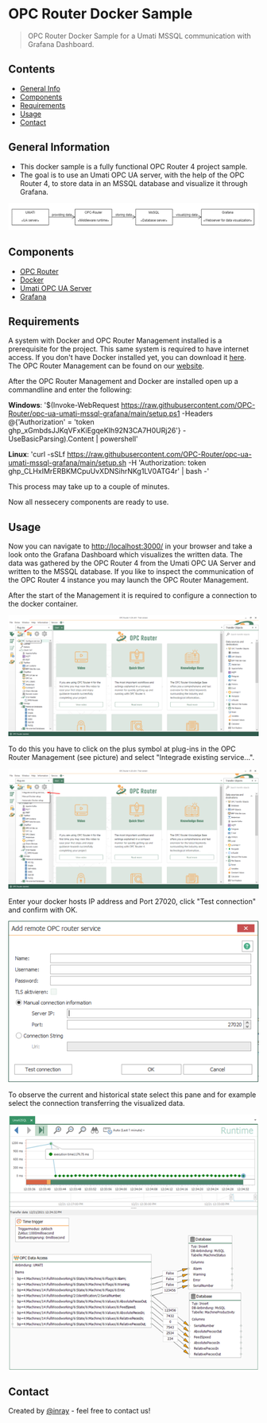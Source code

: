 # OPC Router Docker Sample
> OPC Router Docker Sample for a Umati MSSQL communication with Grafana Dashboard.

## Contents
* [General Info](#general-information)
* [Components](#components)
* [Requirements](#requirements)
* [Usage](#usage)
* [Contact](#contact)

## General Information
- This docker sample is a fully functional OPC Router 4 project sample.
- The goal is to use an Umati OPC UA server, with the help of the OPC Router 4, to store data in an MSSQL database and visualize it through Grafana.

![First Startup](./img/Umati-DataDockerSample.png)

## Components
- [OPC Router](https://www.opc-router.com)
- [Docker](https://www.docker.com/)
- [Umati OPC UA Server](https://umati.org/)
- [Grafana](https://grafana.com/)

## Requirements
A system with Docker and OPC Router Management installed is a prerequisite for the project. This same system is required to have internet access.
If you don't have Docker installed yet, you can download it [here](https://www.docker.com/get-started). The OPC Router Management can be found on our [website](https://www.opc-router.com/#test-now).

After the OPC Router Management and Docker are installed open up a commandline and enter the following:

**Windows**:
'$(Invoke-WebRequest https://raw.githubusercontent.com/OPC-Router/opc-ua-umati-mssql-grafana/main/setup.ps1 -Headers @{'Authorization' = 'token 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'} -UseBasicParsing).Content | powershell'

**Linux**:
'curl -sSLf https://raw.githubusercontent.com/OPC-Router/opc-ua-umati-mssql-grafana/main/setup.sh -H 'Authorization: token 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' | bash -'

This process may take up to a couple of minutes.

Now all nessecery components are ready to use.

## Usage
Now you can navigate to [http://localhost:3000/](http://localhost:3000/d/v972rfT7k/sample-dashboard) in your browser and take a look onto the Grafana Dashboard which visualizes the written data. The data was gathered by the OPC Router 4 from the Umati OPC UA Server and written to the MSSQL database.
If you like to inspect the communication of the OPC Router 4 instance you may launch the OPC Router Management.

After the start of the Management it is required to configure a connection to the docker container. 

![First Startup](./img/OPCRouterConfigureService.png)

To do this you have to click on the plus symbol at plug-ins in the OPC Router Management (see picture) and select "Integrade existing service...".

![First Startup](./img/OPCRouterConfigIntegrateExistingService.png)

Enter your docker hosts IP address and Port 27020, click "Test connection" and confirm with OK.

![First Startup](./img/AddDocker.png)

To observe the current and historical state select this pane and for example select the connection transferring the visualized data.

![First Startup](./img/UmatiDockerSampleOPCRouter.png)

## Contact
Created by [@inray](https://www.opc-router.com/) - feel free to contact us!
